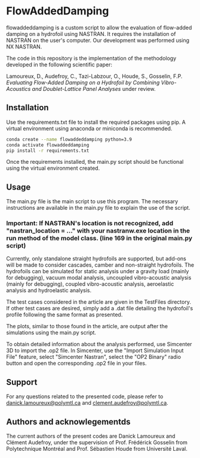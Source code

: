 # FlowAddedDamping
flowaddeddamping is a custom script to allow the evaluation of flow-added damping on a hydrofoil using NASTRAN. It requires the installation of NASTRAN on the user's computer. Our development was performed using NX NASTRAN. 

The code in this repository is the implementation of the methodology developed in the following scientific paper:

Lamoureux, D., Audefroy, C., Tazi-Labzour, O., Houde, S., Gosselin, F.P. *Evaluating Flow-Added Damping on a Hydrofoil by Combining Vibro-Acoustics and Doublet-Lattice Panel Analyses* under review.

## Installation
Use the requirements.txt file to install the required packages using pip. A virtual environment using anaconda or miniconda is recommended.

```bash
conda create --name flowaddeddamping python=3.9
conda activate flowaddeddamping
pip install -r requirements.txt
```

Once the requirements installed, the main.py script should be functional using the virtual environment created.

## Usage
The main.py file is the main script to use this program. The necessary instructions are available in the main.py file to explain the use of the script. 
### Important: If NASTRAN's location is not recognized, add "nastran_location = ..." with your nastranw.exe location in the run method of the model class. (line 169 in the original main.py script)

Currently, only standalone straight hydrofoils are supported, but add-ons will be made to consider cascades, camber and non-straight hydrofoils. The hydrofoils can be simulated for static analysis under a gravity load (mainly for debugging), vacuum modal analysis, uncoupled vibro-acoustic analysis (mainly for debugging), coupled vibro-acoustic analysis, aeroelastic analysis and hydroelastic analysis.

The test cases considered in the article are given in the TestFiles directory. If other test cases are desired, simply add a .dat file detailing the hydrofoil's profile following the same format as presented.

The plots, similar to those found in the article, are output after the simulations using the main.py script.

To obtain detailed information about the analysis performed, use Simcenter 3D to import the .op2 file. In Simcenter, use the "Import Simulation Input File" feature, select "Simcenter Nastran", select the "OP2 Binary" radio button and open the corresponding .op2 file in your files.

## Support
For any questions related to the presented code, please refer to danick.lamoureux@polymtl.ca and clement.audefroy@polymtl.ca.

## Authors and acknowlegementds
The current authors of the present codes are Danick Lamoureux and Clément Audefroy, under the supervision of Prof. Frédérick Gosselin from Polytechnique Montréal and Prof. Sébastien Houde from Université Laval.
